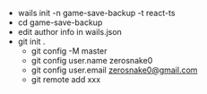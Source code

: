 - wails init -n game-save-backup -t react-ts
- cd game-save-backup
- edit author info in wails.json
- git init .
  - git config -M master
  - git config user.name zerosnake0
  - git config user.email zerosnake0@gmail.com
  - git remote add xxx
